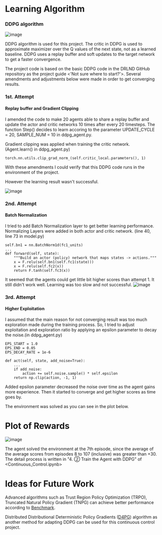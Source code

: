 # Learning Algorithm


### DDPG algorithm
![image](https://user-images.githubusercontent.com/55370676/195748515-6884c155-7a43-4fd8-8095-776257549077.png)

DDPG algorithm is used for this project. The critic in DDPG is used to approximate maximizer over the Q values of the next state, not as a learned baseline.
DDPG uses a replay buffer and soft updates to the target network to get a faster convergence. 

The project code is based on the basic DDPG code in the DRLND GitHub repository as the project guide <'Not sure where to start?'>.
Several amendments and adjustments below were made in order to get converging results.

### 1st. Attempt

#### Replay buffer and Gradient Clipping

I amended the code to make 20 agents able to share a replay buffer and update the actor and critic networks 10 times after every 20 timesteps.
The function Step() decides to learn accoring to the parameter UPDATE_CYCLE = 20, SAMPLE_NUM = 10 in ddpg_agent.py.

Gradient clipping was applied when training the critic network. (Agent.learn() in ddpg_agent.py)

    torch.nn.utils.clip_grad_norm_(self.critic_local.parameters(), 1)
    
With these amendments I could verify that this DDPG code runs in the environment of the project.

However the learning result wasn't successful.

![image](https://user-images.githubusercontent.com/55370676/195717141-15e0b087-d59e-40a4-8696-b548f12422fd.png)


### 2nd. Attempt 
#### Batch Normalization
I tried to add Batch Normalization layer to get better learning performance. 
Normalizing Layers were added in both actor and critic network. (line 40, line 73 in model.py)

    self.bn1 = nn.BatchNorm1d(fc1_units)
    ...
    def forward(self, state):
        """Build an actor (policy) network that maps states -> actions."""
        x = F.relu(self.bn1(self.fc1(state)))
        x = F.relu(self.fc2(x))
        return F.tanh(self.fc3(x))
    
It seemed that the agents could get little bit higher scores than attempt 1. 
It still didn't work well. Learning was too slow and not successful.
![image](https://user-images.githubusercontent.com/55370676/195717347-4565260b-5c11-4343-8548-e7ab20a30201.png)


### 3rd. Attempt 
#### Higher Exploitation
I assumed that the main reason for not converging result was too much exploration made during the training process.
So, I tried to adjust exploitation and exploration ratio by applying an epsilon parameter to decay the noise.(in ddpg_agent.py)

    EPS_START = 1.0
    EPS_END = 0.05
    EPS_DECAY_RATE = 1e-6
    
    def act(self, state, add_noise=True):
        ...
        if add_noise:
            action += self.noise.sample() * self.epsilon  
        return np.clip(action, -1, 1)
        
Added epsilon parameter decreased the noise over time as the agent gains more experience.
Then it started to converge and get higher scores as time goes by.

The environment was solved as you can see in the plot below.

# Plot of Rewards

![image](https://user-images.githubusercontent.com/55370676/195745794-e02640f7-4b48-49f1-85d4-0b07af199a40.png)

The agent solved the environment at the 7th episode, since the average of the average scores from episodes 8 to 107 (inclusive) was greater than +30.
The detail process is written in "4. ② Train the Agent with DDPG" of <Continuous_Control.ipynb>


# Ideas for Future Work
Advanced algorithms such as Trust Region Policy Optimization (TRPO), Truncated Natural Policy Gradient (TNPG) can achieve better performance according to [Benchmark](https://arxiv.org/abs/1604.06778).

Distributed Distributional Deterministic Policy Gradients ([D4PG](https://openreview.net/forum?id=SyZipzbCb)) algorithm as another method for adapting DDPG can be used for this continuous control project.

